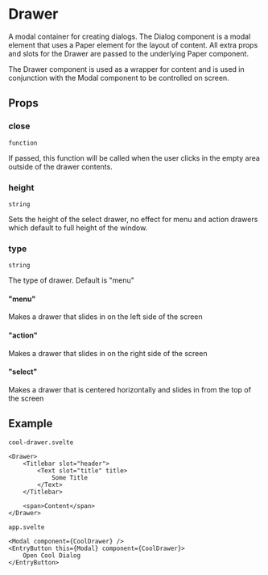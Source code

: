 # Drawer

A modal container for creating dialogs. The Dialog component is a modal
element that uses a Paper element for the layout of content. All extra props
and slots for the Drawer are passed to the underlying Paper component.

The Drawer component is used as a wrapper for content and is used in
conjunction with the Modal component to be controlled on screen.

## Props

### close
`function`

If passed, this function will be called when the user clicks in the
empty area outside of the drawer contents.

### height
`string`

Sets the height of the select drawer, no effect for menu and action
drawers which default to full height of the window.

### type
`string`

The type of drawer. Default is "menu"
#### "menu"

Makes a drawer that slides in on the left side of the screen

#### "action"

Makes a drawer that slides in on the right side of the screen

#### "select"

Makes a drawer that is centered horizontally and slides in from
the top of the screen

## Example
`cool-drawer.svelte`
```svelte
<Drawer>
    <Titlebar slot="header">
        <Text slot="title" title>
            Some Title
        </Text>
    </Titlebar>

    <span>Content</span>
</Drawer>
```

`app.svelte`
```svelte
<Modal component={CoolDrawer} />
<EntryButton this={Modal} component={CoolDrawer}>
    Open Cool Dialog
</EntryButton>
```
